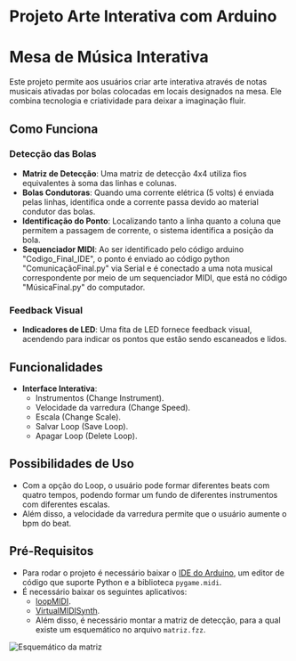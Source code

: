 # Projeto Arte Interativa com Arduino

# Mesa de Música Interativa

Este projeto permite aos usuários criar arte interativa através de notas musicais ativadas por bolas colocadas em locais designados na mesa. Ele combina tecnologia e criatividade para deixar a imaginação fluir.

## Como Funciona

### Detecção das Bolas
- **Matriz de Detecção**: Uma matriz de detecção 4x4 utiliza fios equivalentes à soma das linhas e colunas.
- **Bolas Condutoras**: Quando uma corrente elétrica (5 volts) é enviada pelas linhas, identifica onde a corrente passa devido ao material condutor das bolas.
- **Identificação do Ponto**: Localizando tanto a linha quanto a coluna que permitem a passagem de corrente, o sistema identifica a posição da bola.
- **Sequenciador MIDI**: Ao ser identificado pelo código arduino "Codigo_Final_IDE", o ponto é enviado ao código python "ComunicaçãoFinal.py" via Serial e é conectado a uma nota musical correspondente por meio de um sequenciador MIDI, que está no código "MúsicaFinal.py" do computador.

### Feedback Visual
- **Indicadores de LED**: Uma fita de LED fornece feedback visual, acendendo para indicar os pontos que estão sendo escaneados e lidos.

## Funcionalidades
- **Interface Interativa**:
  - Instrumentos (Change Instrument).
  - Velocidade da varredura (Change Speed).
  - Escala (Change Scale).
  - Salvar Loop (Save Loop).
  - Apagar Loop (Delete Loop).
      
## Possibilidades de Uso
- Com a opção do Loop, o usuário pode formar diferentes beats com quatro tempos, podendo formar um fundo de diferentes instrumentos com diferentes escalas.
- Além disso, a velocidade da varredura permite que o usuário aumente o bpm do beat.

## Pré-Requisitos
- Para rodar o projeto é necessário baixar o [IDE do Arduino](https://www.arduino.cc/en/software), um editor de código que suporte Python e a biblioteca `pygame.midi`.
- É necessário baixar os seguintes aplicativos:
  - [loopMIDI](https://www.tobias-erichsen.de/software/loopmidi.html).
  - [VirtualMIDISynth](https://coolsoft.altervista.org/en/virtualmidisynth).
  - Além disso, é necessário montar a matriz de detecção, para a qual existe um esquemático no arquivo `matriz.fzz`.

![Esquemático da matriz](https://github.com/user-attachments/assets/5ec819c5-38e0-45e9-b5c5-4b3ce51b3bdf)
